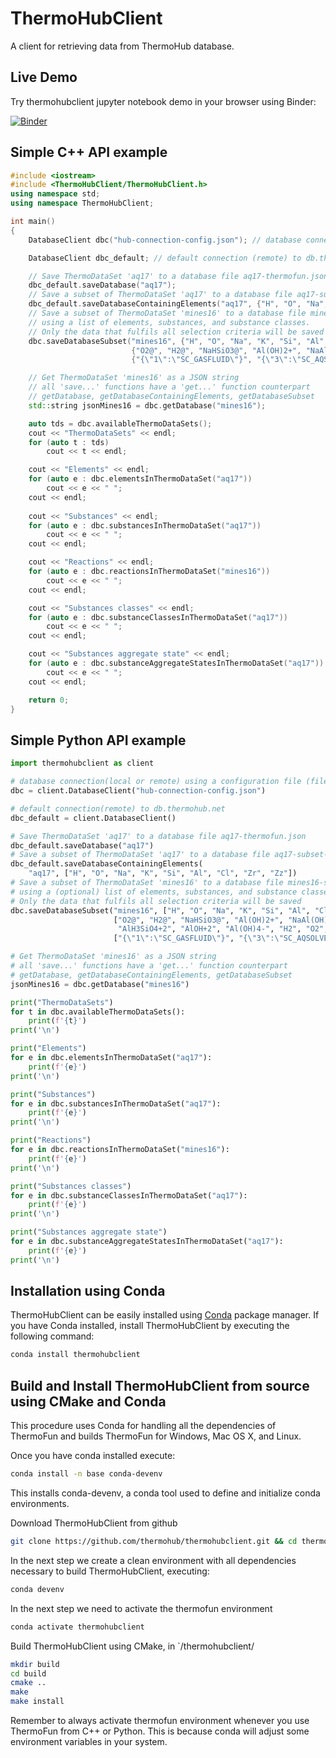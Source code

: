 # ThermoHubClient
A client for retrieving data from ThermoHub database.

## Live Demo
Try thermohubclient jupyter notebook demo in your browser using Binder:

[![Binder](https://mybinder.org/badge_logo.svg)](https://mybinder.org/v2/gh/thermohub/thermofun-jupyter/master?urlpath=lab/tree/thermohubclient/demo-thermohubclient.ipynb)

## Simple C++ API example

```c++
#include <iostream>
#include <ThermoHubClient/ThermoHubClient.h>
using namespace std;
using namespace ThermoHubClient;

int main()
{
    DatabaseClient dbc("hub-connection-config.json"); // database connection  (local or remote) using a configuration file

    DatabaseClient dbc_default; // default connection (remote) to db.thermohub.net

    // Save ThermoDataSet 'aq17' to a database file aq17-thermofun.json
    dbc_default.saveDatabase("aq17");
    // Save a subset of ThermoDataSet 'aq17' to a database file aq17-subset-thermofun.json, using a list of elements
    dbc_default.saveDatabaseContainingElements("aq17", {"H", "O", "Na", "K", "Si", "Al", "Cl", "Zr", "Zz"});
    // Save a subset of ThermoDataSet 'mines16' to a database file mines16-subset-thermofun.json, 
    // using a list of elements, substances, and substance classes. 
    // Only the data that fulfils all selection criteria will be saved
    dbc.saveDatabaseSubset("mines16", {"H", "O", "Na", "K", "Si", "Al", "Cl", "Zr", "Zz"},
                           {"O2@", "H2@", "NaHSiO3@", "Al(OH)2+", "NaAl(OH)4@", "Al+3", "AlH3SiO4+2", "AlOH+2", "Al(OH)4-", "H2", "O2", "H2O"},
                           {"{\"1\":\"SC_GASFLUID\"}", "{\"3\":\"SC_AQSOLVENT\"}"});

    // Get ThermoDataSet 'mines16' as a JSON string
    // all 'save...' functions have a 'get...' function counterpart
    // getDatabase, getDatabaseContainingElements, getDatabaseSubset
    std::string jsonMines16 = dbc.getDatabase("mines16");

    auto tds = dbc.availableThermoDataSets();
    cout << "ThermoDataSets" << endl;
    for (auto t : tds)
        cout << t << endl;

    cout << "Elements" << endl;
    for (auto e : dbc.elementsInThermoDataSet("aq17"))
        cout << e << " ";
    cout << endl;
    
    cout << "Substances" << endl;
    for (auto e : dbc.substancesInThermoDataSet("aq17"))
        cout << e << " ";
    cout << endl;

    cout << "Reactions" << endl;
    for (auto e : dbc.reactionsInThermoDataSet("mines16"))
        cout << e << " ";
    cout << endl;

    cout << "Substances classes" << endl;
    for (auto e : dbc.substanceClassesInThermoDataSet("aq17"))
        cout << e << " ";
    cout << endl;

    cout << "Substances aggregate state" << endl;
    for (auto e : dbc.substanceAggregateStatesInThermoDataSet("aq17"))
        cout << e << " ";
    cout << endl;

    return 0;
}
```

## Simple Python API example
```python
import thermohubclient as client

# database connection(local or remote) using a configuration file (file example in /pytests)
dbc = client.DatabaseClient("hub-connection-config.json")

# default connection(remote) to db.thermohub.net
dbc_default = client.DatabaseClient()

# Save ThermoDataSet 'aq17' to a database file aq17-thermofun.json
dbc_default.saveDatabase("aq17")
# Save a subset of ThermoDataSet 'aq17' to a database file aq17-subset-thermofun.json, using a list of elements
dbc_default.saveDatabaseContainingElements(
    "aq17", ["H", "O", "Na", "K", "Si", "Al", "Cl", "Zr", "Zz"])
# Save a subset of ThermoDataSet 'mines16' to a database file mines16-subset-thermofun.json,
# using a (optional) list of elements, substances, and substance classes.
# Only the data that fulfils all selection criteria will be saved
dbc.saveDatabaseSubset("mines16", ["H", "O", "Na", "K", "Si", "Al", "Cl", "Zr", "Zz"],
                       ["O2@", "H2@", "NaHSiO3@", "Al(OH)2+", "NaAl(OH)4@", "Al+3",
                        "AlH3SiO4+2", "AlOH+2", "Al(OH)4-", "H2", "O2", "H2O"],
                       ["{\"1\":\"SC_GASFLUID\"}", "{\"3\":\"SC_AQSOLVENT\"}"])

# Get ThermoDataSet 'mines16' as a JSON string
# all 'save...' functions have a 'get...' function counterpart
# getDatabase, getDatabaseContainingElements, getDatabaseSubset
jsonMines16 = dbc.getDatabase("mines16")

print("ThermoDataSets")
for t in dbc.availableThermoDataSets():
    print(f'{t}')
print('\n')

print("Elements")
for e in dbc.elementsInThermoDataSet("aq17"):
    print(f'{e}')
print('\n')

print("Substances")
for e in dbc.substancesInThermoDataSet("aq17"):
    print(f'{e}')
print('\n')

print("Reactions")
for e in dbc.reactionsInThermoDataSet("mines16"):
    print(f'{e}')
print('\n')

print("Substances classes")
for e in dbc.substanceClassesInThermoDataSet("aq17"):
    print(f'{e}')
print('\n')

print("Substances aggregate state")
for e in dbc.substanceAggregateStatesInThermoDataSet("aq17"):
    print(f'{e}')
print('\n')
```

## Installation using Conda

ThermoHubClient can be easily installed using [Conda](https://conda.io/docs/) package manager. If you have Conda installed, install ThermoHubClient by executing the following command:

```bash
conda install thermohubclient
```

## Build and Install ThermoHubClient from source using CMake and Conda 

This procedure uses Conda for handling all the dependencies of ThermoFun and builds ThermoFun for Windows, Mac OS X, and Linux. 

Once you have conda installed execute:

```bash
conda install -n base conda-devenv
```
This installs conda-devenv, a conda tool used to define and initialize conda environments.

Download ThermoHubClient from github

```bash
git clone https://github.com/thermohub/thermohubclient.git && cd thermohubclient 
```

In the next step we create a clean environment with all dependencies necessary to build ThermoHubClient, executing:

```bash
conda devenv 
```

In the next step we need to activate the thermofun environment 

```bash
conda activate thermohubclient
```

Build ThermoHubClient using CMake, in `/thermohubclient/

```bash
mkdir build
cd build
cmake ..
make 
make install
```

Remember to always activate thermofun environment whenever you use ThermoFun from C++ or Python. This is because conda will adjust some environment variables in your system.
